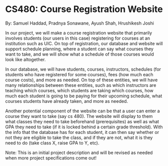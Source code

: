 # CS480: Course Registration Website
By: Samuel Haddad, Pradnya Sonawane, Ayush Shah, Hrushikesh Joshi

In our project, we will make a course registration website that primarily involves students (our users in this case) registering for courses at an institution such as UIC. On top of registration, our database and website will support schedule planning, where a student can say what courses they want to take, and we will show what a schedule of those courses would look like altogether. 

In our database, we will have students, courses, instructors, schedules (for students who have registered for some courses), fees (how much each course costs), and more as needed. On top of these entities, we will have many relationships between these entities, such as which instructors are teaching which courses, which students are taking which courses, how much each student is going to be paying for their upcoming schedule, what courses students have already taken, and more as needed. 

Another potential component of the website can be that a user can enter a course they want to take (say cs 480). The website will display to them what classes they need to take beforehand (prerequisites) as well as what GPA they need to take (if it is locked behind a certain grade threshold). With the info that the database has for each student, it can then say whether or not they are eligible to take the class, and if they are not, what it is they need to do (take class X, raise GPA to Y, etc). 

Note: This is an initial project description and will be revised as needed when more project specifications come out!
